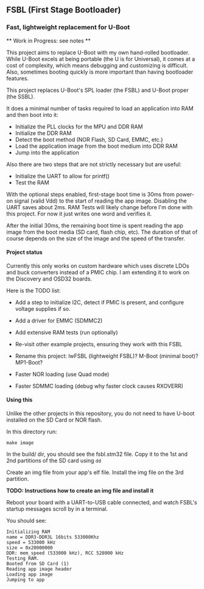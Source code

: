 ## FSBL (First Stage Bootloader)
### Fast, lightweight replacement for U-Boot

** Work in Progress: see notes **

This project aims to replace U-Boot with my own hand-rolled bootloader.
While U-Boot excels at being portable (the U is for Universal), it comes at a cost of complexity,
which means debugging and customizing is difficult. Also, sometimes booting quickly is more important than having bootloader features.

This project replaces U-Boot's SPL loader (the FSBL) and U-Boot proper (the SSBL). 

It does a minimal number of tasks required to load an application into RAM and then boot into it:

  - Initialize the PLL clocks for the MPU and DDR RAM
  - Initialize the DDR RAM
  - Detect the boot method (NOR Flash, SD Card, EMMC, etc.)
  - Load the application image from the boot medium into DDR RAM
  - Jump into the application 

Also there are two steps that are not strictly necessary but are useful:

  - Initialize the UART to allow for printf()
  - Test the RAM

With the optional steps enabled, first-stage boot time is 30ms from power-on 
signal (valid Vdd) to the start of reading the app image.
Disabling the UART saves about 2ms. RAM Tests will likely change before I'm
done with this project. For now it just writes one word and verifies it.

After the initial 30ms, the remaining boot time is spent reading the app image from the boot media
(SD card, flash chip, etc). The duration of that of course depends on the
size of the image and the speed of the transfer.


#### Project status

Currently this only works on custom hardware which uses discrete LDOs and buck
converters instead of a PMIC chip. I am extending it to work on the Discovery
and OSD32 boards.

Here is the TODO list:

  * Add a step to initialize I2C, detect if PMIC is present, and configure voltage supplies if so.

  * Add a driver for EMMC (SDMMC2)

  * Add extensive RAM tests (run optionally)

  * Re-visit other example projects, ensuring they work with this FSBL

  * Rename this project: lwFSBL (lightweight FSBL)? M-Boot (minimal boot)? MP1-Boot?

  * Faster NOR loading (use Quad mode)

  * Faster SDMMC loading (debug why faster clock causes RXOVERR)


#### Using this

Unlike the other projects in this repository, you do not need to have U-boot installed on the SD Card or NOR flash.

In this directory run:

```
make image
```

In the build/ dir, you should see the fsbl.stm32 file. Copy it to the 1st and 2nd partitions of the SD card using `dd`

Create an img file from your app's elf file. Install the img file on the 3rd partition.

**TODO: Instructions how to create an img file and install it**

Reboot your board with a UART-to-USB cable connected, and watch FSBL's startup messages scroll by in a terminal.

You should see:

```
Initializing RAM
name = DDR3-DDR3L 16bits 533000Khz
speed = 533000 kHz
size = 0x20000000
DDR: mem_speed (533000 kHz), RCC 528000 kHz
Testing RAM.
Booted from SD Card (1)
Reading app image header
Loading app image
Jumping to app
```



